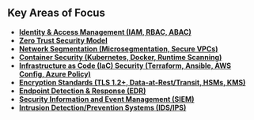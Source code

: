 ## **Key Areas of Focus**

- **[Identity & Access Management (IAM, RBAC, ABAC)](./IAM_RBAC_ABAC.md)**
- **[Zero Trust Security Model](./ZTA.md)**
- **[Network Segmentation (Microsegmentation, Secure VPCs)](./Network_Segmentation.md)**
- **[Container Security (Kubernetes, Docker, Runtime Scanning)](./Container_Security.md)**
- **[Infrastructure as Code (IaC) Security (Terraform, Ansible, AWS Config, Azure Policy)](./IaC.md)**
- **[Encryption Standards (TLS 1.2+, Data-at-Rest/Transit, HSMs, KMS)](./Encryption_Standards.md)**
- **[Endpoint Detection & Response (EDR)](./EDR.md)**
- **[Security Information and Event Management (SIEM)](./SIEM.md)**
- **[Intrusion Detection/Prevention Systems (IDS/IPS)](./IDS_IPS.md)**